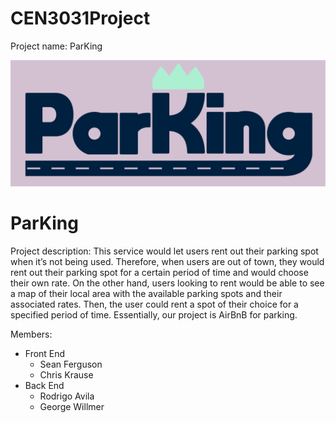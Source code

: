 # CEN3031Project

Project name: ParKing

![ParKing Logo](/parKingFull@3x.png)
# ParKing

Project description: This service would let users rent out their parking spot when it’s not being used. Therefore, when users are out of town, they would rent out their parking spot for a certain period of time and would choose their own rate. On the other hand, users looking to rent would be able to see a map of their local area with the available parking spots and their associated rates. Then, the user could rent a spot of their choice for a specified period of time. Essentially, our project is AirBnB for parking.

Members:
- Front End
  - Sean Ferguson
  - Chris Krause
- Back End
  - Rodrigo Avila
  - George Willmer
